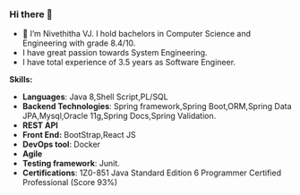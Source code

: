 ### Hi there 👋



- 🔭 I’m Nivethitha VJ. I hold bachelors in Computer Science and Engineering with grade 8.4/10. 
-  I have great passion towards System Engineering.
-  I have total experience of 3.5 years as Software Engineer.

 **Skills:**
- **Languages**: Java 8,Shell Script,PL/SQL
- **Backend Technologies**: Spring framework,Spring Boot,ORM,Spring Data JPA,Mysql,Oracle 11g,Spring Docs,Spring Validation.
- **REST API**
- **Front End:** BootStrap,React JS
- **DevOps tool**: Docker
- **Agile**
- **Testing framework**: Junit.
- **Certifications**: 1Z0-851 Java Standard Edition 6 Programmer Certified Professional (Score 93%)

